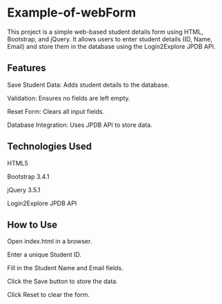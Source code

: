 # Example-of-webForm
This project is a simple web-based student details form using HTML, Bootstrap, and jQuery. It allows users to enter student details (ID, Name, Email) and store them in the database using the Login2Explore JPDB API.

## Features

Save Student Data: Adds student details to the database.

Validation: Ensures no fields are left empty.

Reset Form: Clears all input fields.

Database Integration: Uses JPDB API to store data.

## Technologies Used

HTML5

Bootstrap 3.4.1

jQuery 3.5.1

Login2Explore JPDB API

## How to Use

Open index.html in a browser.

Enter a unique Student ID.

Fill in the Student Name and Email fields.

Click the Save button to store the data.

Click Reset to clear the form.

